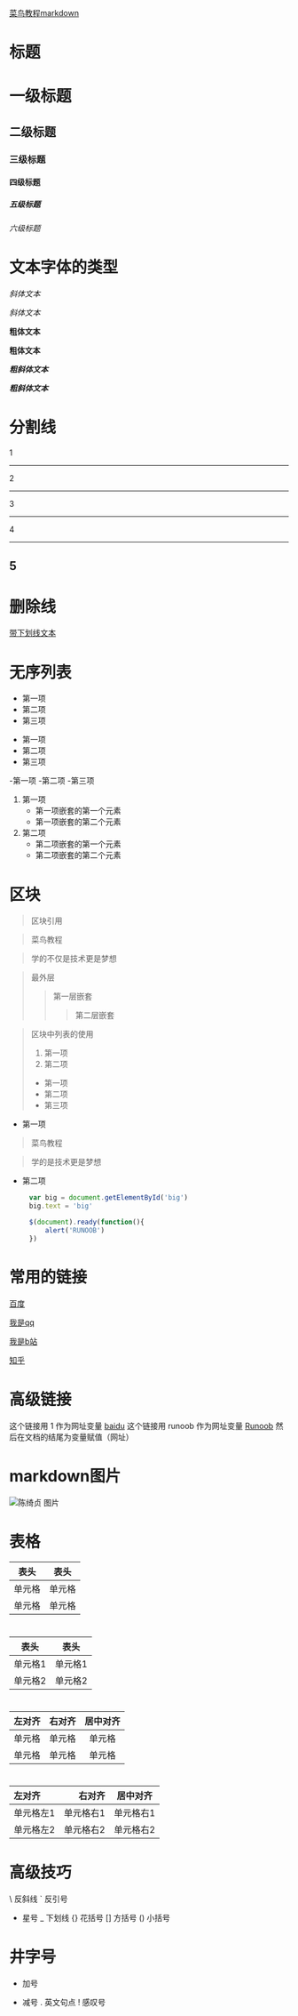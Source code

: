 [菜鸟教程markdown](https://www.runoob.com/markdown/md-title.html)

# 标题
# 一级标题
## 二级标题 
### 三级标题
#### 四级标题
##### 五级标题
###### 六级标题


# 文本字体的类型
*斜体文本*

_斜体文本_

**粗体文本**

__粗体文本__

***粗斜体文本***

___粗斜体文本___


# 分割线
1
***

2
* * *

3
*****

4
- - -

5
----------


# 删除线
<u>带下划线文本</u>

# 无序列表
* 第一项
* 第二项
* 第三项

+ 第一项
+ 第二项
+ 第三项

-第一项
-第二项
-第三项

1. 第一项
    - 第一项嵌套的第一个元素
    - 第一项嵌套的第二个元素
2. 第二项
    - 第二项嵌套的第一个元素
    - 第二项嵌套的第二个元素

# 区块

> 区块引用

> 菜鸟教程

> 学的不仅是技术更是梦想

>最外层
>>第一层嵌套
>>
>>> 第二层嵌套

> 区块中列表的使用
> 1. 第一项
> 2. 第二项
> + 第一项
> + 第二项
> + 第三项

* 第一项
 > 菜鸟教程

 > 学的是技术更是梦想

* 第二项


```javascript
     var big = document.getElementById('big')
     big.text = 'big'

     $(document).ready(function(){
         alert('RUNOOB')
     })

```


# 常用的链接

[百度](https://wwww.baidu.com)

[我是qq](https://wwww.qq.com)

[我是b站](https://www.bilibili.com)

[知乎](https://www.zhihu.com)

# 高级链接
 这个链接用 1 作为网址变量 [baidu][1]
这个链接用 runoob 作为网址变量 [Runoob][runoob]
然后在文档的结尾为变量赋值（网址）

[1]: http://www.baidu.com/
[runoob]: http://www.runoob.com/


# markdown图片

![陈绮贞 图片](https://gimg2.baidu.com/image_search/src=http%3A%2F%2Fimg.dahepiao.com%2Fuploads%2Fallimg%2F200117%2F203802-20011GK113634.jpg&refer=http%3A%2F%2Fimg.dahepiao.com&app=2002&size=f9999,10000&q=a80&n=0&g=0n&fmt=jpeg?sec=1614032969&t=cd2adc7a8cdaf1de9cbf7a038f2051fb)


# 表格

|  表头   | 表头  |
|  ----  | ----  |
| 单元格  | 单元格 |
| 单元格  | 单元格 |

#

| 表头 | 表头 |
| --- | --- |
| 单元格1 | 单元格1 |
| 单元格2 | 单元格2 |

#

| 左对齐 | 右对齐 | 居中对齐 |
| :-----| ----: | :----: |
| 单元格 | 单元格 | 单元格 |
| 单元格 | 单元格 | 单元格 |

#

| 左对齐 | 右对齐 | 居中对齐|
| :----|----:|:----:|
| 单元格左1 | 单元格右1 | 单元格右1|
| 单元格左2 | 单元格右2 | 单元格右2|

# 高级技巧


\   反斜线
`   反引号
*   星号
_   下划线
{}  花括号
[]  方括号
()  小括号
#   井字号
+   加号
-   减号
.   英文句点
!   感叹号









